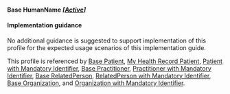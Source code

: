 #### Base HumanName *[[Active](http://hl7.org/fhir/stu3/valueset-publication-status.html)]*

#### Implementation guidance
No additional guidance is suggested to support implementation of this profile for the expected usage scenarios of this implementation guide.

This profile is referenced by [Base Patient](StructureDefinition-patient-dh-base-1.html), [My Health Record Patient](StructureDefinition-patient-mhr-1.html), [Patient with Mandatory Identifier](StructureDefinition-patient-ident-1.html),
[Base Practitioner](StructureDefinition-practitioner-dh-base-1.html), [Practitioner with Mandatory Identifier](StructureDefinition-practitioner-ident-1.html), 
[Base RelatedPerson](StructureDefinition-relatedperson-dh-base-1.html), [RelatedPerson with Mandatory Identifier](StructureDefinition-relatedperson-ident-1.html), [Base Organization](StructureDefinition-organization-dh-base-1.html), and [Organization with Mandatory Identifier](StructureDefinition-organization-ident-1.html).